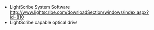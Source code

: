   * LightScribe System Software http://www.lightscribe.com/downloadSection/windows/index.aspx?id=810
  * LightScribe capable optical drive